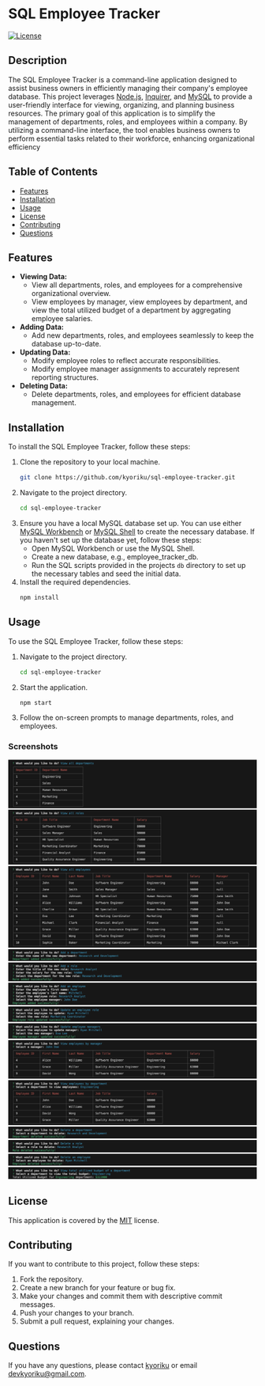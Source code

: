 # SQL Employee Tracker

[![License](https://img.shields.io/badge/License-MIT-blue.svg)](https://opensource.org/licenses/MIT)

## Description
The SQL Employee Tracker is a command-line application designed to assist business owners in efficiently managing their company's employee database. This project leverages [Node.js](https://nodejs.org/en), [Inquirer](https://www.npmjs.com/package/inquirer/v/8.2.4), and [MySQL](https://www.mysql.com/) to provide a user-friendly interface for viewing, organizing, and planning business resources. The primary goal of this application is to simplify the management of departments, roles, and employees within a company. By utilizing a command-line interface, the tool enables business owners to perform essential tasks related to their workforce, enhancing organizational efficiency

## Table of Contents
- [Features](#features)
- [Installation](#installation)
- [Usage](#usage)
- [License](#license)
- [Contributing](#contributing)
- [Questions](#questions)

## Features
- <strong>Viewing Data:</strong> 
  - View all departments, roles, and employees for a comprehensive organizational overview. 
  - View employees by manager, view employees by department, and view the total utilized budget of a department by aggregating employee salaries.
- <strong>Adding Data:</strong> 
  - Add new departments, roles, and employees seamlessly to keep the database up-to-date.
- <strong>Updating Data:</strong> 
  - Modify employee roles to reflect accurate responsibilities. 
  - Modify employee manager assignments to accurately represent reporting structures.
- <strong>Deleting Data:</strong> 
  - Delete departments, roles, and employees for efficient database management.

## Installation
To install the SQL Employee Tracker, follow these steps:

1. Clone the repository to your local machine.
    ```bash
    git clone https://github.com/kyoriku/sql-employee-tracker.git
    ```
2. Navigate to the project directory.
    ```bash
    cd sql-employee-tracker
    ```
3. Ensure you have a local MySQL database set up. You can use either [MySQL Workbench](https://www.mysql.com/products/workbench/) or [MySQL Shell](https://dev.mysql.com/doc/mysql-shell/8.0/en/mysql-shell-getting-started.html) to create the necessary database. If you haven't set up the database yet, follow these steps:
    - Open MySQL Workbench or use the MySQL Shell.
    - Create a new database, e.g., employee_tracker_db.
    - Run the SQL scripts provided in the projects `db` directory to set up the necessary tables and seed the initial data.
4. Install the required dependencies.
    ```bash
    npm install
    ```

## Usage
To use the SQL Employee Tracker, follow these steps:

1. Navigate to the project directory.
    ```bash
    cd sql-employee-tracker
    ```
2. Start the application.
    ```bash
    npm start
    ```
3. Follow the on-screen prompts to manage departments, roles, and employees.

### Screenshots
![Screenshot1](assets/images/viewAllDepartments.png)
![Screenshot2](assets/images/viewAllRoles.png)
![Screenshot3](assets/images/viewAllEmployees.png)
![Screenshot4](assets/images/addDepartment.png)
![Screenshot5](assets/images/addRole.png)
![Screenshot6](assets/images/addEmployee.png)
![Screenshot7](assets/images/updateEmployeeRole.png)
![Screenshot8](assets/images/updateEmployeeManager.png)
![Screenshot9](assets/images/viewEmployeeByManager.png)
![Screenshot10](assets/images/viewEmployeeByDepartment.png)
![Screenshot11](assets/images/deleteDepartment.png)
![Screenshot12](assets/images/deleteRole.png)
![Screenshot13](assets/images/deleteEmployee.png)
![Screenshot14](assets/images/viewDepartmentBudget.png)

## License
This application is covered by the [MIT](https://opensource.org/licenses/MIT) license.

## Contributing
If you want to contribute to this project, follow these steps:

1. Fork the repository.
2. Create a new branch for your feature or bug fix.
3. Make your changes and commit them with descriptive commit messages.
4. Push your changes to your branch.
5. Submit a pull request, explaining your changes.

## Questions
If you have any questions, please contact [kyoriku](https://github.com/kyoriku) or email devkyoriku@gmail.com.